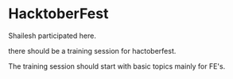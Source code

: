 # HacktoberFest

Shailesh participated here.

there should be a training session for hactoberfest.

The training session should start with basic topics mainly for FE's.
